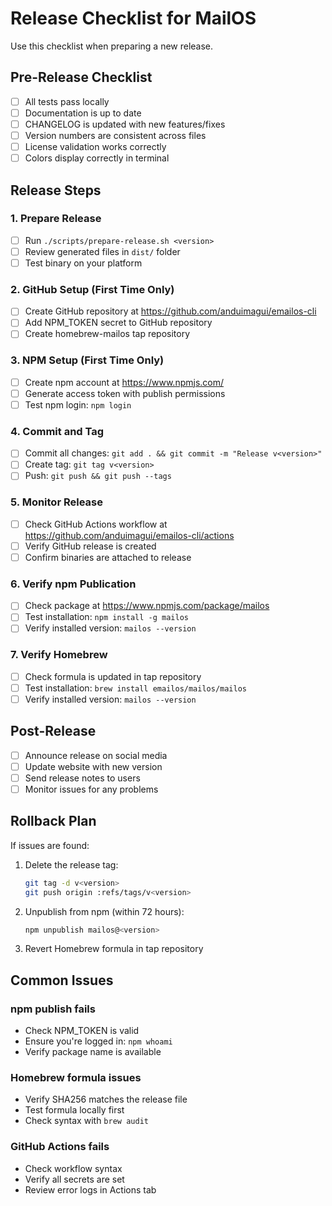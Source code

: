# Release Checklist for MailOS

Use this checklist when preparing a new release.

## Pre-Release Checklist

- [ ] All tests pass locally
- [ ] Documentation is up to date
- [ ] CHANGELOG is updated with new features/fixes
- [ ] Version numbers are consistent across files
- [ ] License validation works correctly
- [ ] Colors display correctly in terminal

## Release Steps

### 1. Prepare Release
- [ ] Run `./scripts/prepare-release.sh <version>`
- [ ] Review generated files in `dist/` folder
- [ ] Test binary on your platform

### 2. GitHub Setup (First Time Only)
- [ ] Create GitHub repository at https://github.com/anduimagui/emailos-cli
- [ ] Add NPM_TOKEN secret to GitHub repository
- [ ] Create homebrew-mailos tap repository

### 3. NPM Setup (First Time Only)
- [ ] Create npm account at https://www.npmjs.com/
- [ ] Generate access token with publish permissions
- [ ] Test npm login: `npm login`

### 4. Commit and Tag
- [ ] Commit all changes: `git add . && git commit -m "Release v<version>"`
- [ ] Create tag: `git tag v<version>`
- [ ] Push: `git push && git push --tags`

### 5. Monitor Release
- [ ] Check GitHub Actions workflow at https://github.com/anduimagui/emailos-cli/actions
- [ ] Verify GitHub release is created
- [ ] Confirm binaries are attached to release

### 6. Verify npm Publication
- [ ] Check package at https://www.npmjs.com/package/mailos
- [ ] Test installation: `npm install -g mailos`
- [ ] Verify installed version: `mailos --version`

### 7. Verify Homebrew
- [ ] Check formula is updated in tap repository
- [ ] Test installation: `brew install emailos/mailos/mailos`
- [ ] Verify installed version: `mailos --version`

## Post-Release

- [ ] Announce release on social media
- [ ] Update website with new version
- [ ] Send release notes to users
- [ ] Monitor issues for any problems

## Rollback Plan

If issues are found:

1. Delete the release tag:
   ```bash
   git tag -d v<version>
   git push origin :refs/tags/v<version>
   ```

2. Unpublish from npm (within 72 hours):
   ```bash
   npm unpublish mailos@<version>
   ```

3. Revert Homebrew formula in tap repository

## Common Issues

### npm publish fails
- Check NPM_TOKEN is valid
- Ensure you're logged in: `npm whoami`
- Verify package name is available

### Homebrew formula issues
- Verify SHA256 matches the release file
- Test formula locally first
- Check syntax with `brew audit`

### GitHub Actions fails
- Check workflow syntax
- Verify all secrets are set
- Review error logs in Actions tab
